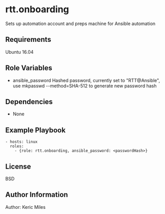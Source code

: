 rtt.onboarding
=========

Sets up automation account and preps machine for Ansible automation

Requirements
------------

Ubuntu 16.04

Role Variables
--------------

- ansible_password
    Hashed password, currently set to "RTT@Ansible", use mkpasswd --method=SHA-512 to generate new password hash

Dependencies
------------

- None

Example Playbook
----------------
    - hosts: linux
      roles:
        - {role: rtt.onboarding, ansible_password: <passwordHash>}

License
-------

BSD

Author Information
------------------

Author: Keric Miles
